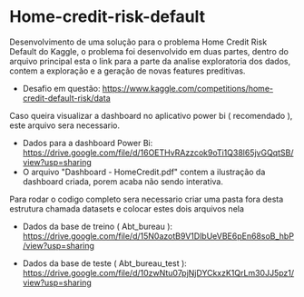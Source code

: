 # Home-credit-risk-default
Desenvolvimento de uma solução para o problema Home Credit Risk Default do Kaggle, o problema foi desenvolvido em duas partes, dentro do arquivo principal esta o link para a parte da analise exploratoria dos dados, contem a exploração e a geração de novas features preditivas.

- Desafio em questão: https://www.kaggle.com/competitions/home-credit-default-risk/data

Caso queira visualizar a dashboard no aplicativo power bi ( recomendado ), este arquivo sera necessario.

- Dados para a dashboard Power Bi: https://drive.google.com/file/d/16OETHvRAzzcok9oTi1Q38l65jvGQqtSB/view?usp=sharing
- O arquivo "Dashboard - HomeCredit.pdf" contem a ilustração da dashboard criada, porem acaba não sendo interativa.

Para rodar o codigo completo sera necessario criar uma pasta fora desta estrutura chamada datasets e colocar estes dois arquivos nela
  
  - Dados da base de treino ( Abt_bureau ): https://drive.google.com/file/d/15N0azotB9V1DlbUeVBE6pEn68soB_hbP/view?usp=sharing
  
  - Dados da base de teste ( Abt_bureau_test ): https://drive.google.com/file/d/10zwNtu07pjNjDYCkxzK1QrLm30JJ5pz1/view?usp=sharing
  
  
